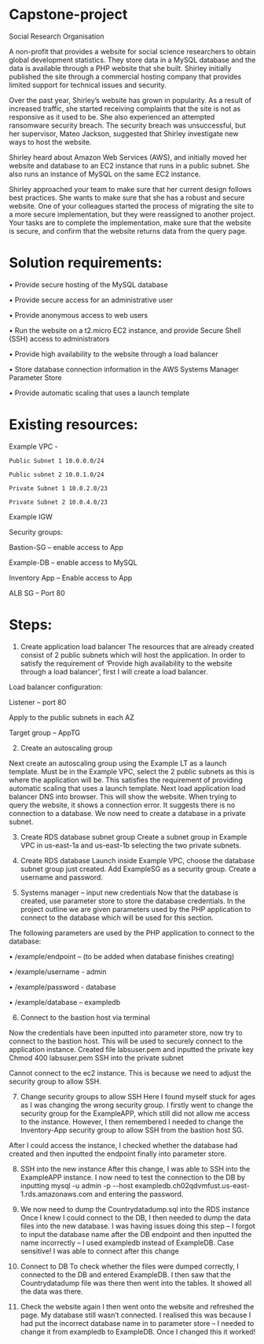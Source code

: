 # Capstone-project

Social Research Organisation

A non-profit that provides a website for social science researchers to obtain global development statistics. They store data in a MySQL database and the data is available through a PHP website that she built. Shirley initially published the site through a commercial hosting company that provides limited support for technical issues and security.

Over the past year, Shirley’s website has grown in popularity. As a result of increased traffic, she started receiving complaints that the site is not as responsive as it used to be. She also experienced an attempted ransomware security breach. The security breach was unsuccessful, but her supervisor, Mateo Jackson, suggested that Shirley investigate new ways to host the website.

Shirley heard about Amazon Web Services (AWS), and initially moved her website and database to an EC2 instance that runs in a public subnet. She also runs an instance of MySQL on the same EC2 instance.

Shirley approached your team to make sure that her current design follows best practices. She wants to make sure that she has a robust and secure website. One of your colleagues started the process of migrating the site to a more secure implementation, but they were reassigned to another project. Your tasks are to complete the implementation, make sure that the website is secure, and confirm that the website returns data from the query page.

# Solution requirements:

•	Provide secure hosting of the MySQL database

•	Provide secure access for an administrative user

•	Provide anonymous access to web users

•	Run the website on a t2.micro EC2 instance, and provide Secure Shell (SSH) access to administrators

•	Provide high availability to the website through a load balancer

•	Store database connection information in the AWS Systems Manager Parameter Store

•	Provide automatic scaling that uses a launch template




# Existing resources:

Example VPC - 

	Public Subnet 1 10.0.0.0/24
	
	Public subnet 2 10.0.1.0/24
	
	Private Subnet 1 10.0.2.0/23
	
	Private Subnet 2 10.0.4.0/23
	

Example IGW


Security groups:

Bastion-SG – enable access to App

Example-DB – enable access to MySQL

Inventory App – Enable access to App

ALB SG – Port 80



  # Steps:
  

1. Create application load balancer
The resources that are already created consist of 2 public subnets which will host the application. In order to satisfy the requirement of ‘Provide high availability to the website through a load balancer’, first I will create a load balancer.

 
Load balancer configuration:

Listener – port 80

Apply to the public subnets in each AZ

Target group – AppTG



2. Create an autoscaling group

Next create an autoscaling group using the Example LT as a launch template. Must be in the Example VPC, select the 2 public subnets as this is where the application will be. This satisfies the requirement of providing automatic scaling that uses a launch template.
Next load application load balancer DNS into browser. This will show the website. When trying to query the website, it shows a connection error. It suggests there is no connection to a database. We now need to create a database in a private subnet.


3. Create RDS database subnet group
Create a subnet group in Example VPC in us-east-1a and us-east-1b selecting the two private subnets. 


4. Create RDS database 
Launch inside Example VPC, choose the database subnet group just created. Add ExampleSG as a security group. Create a username and password.


5. Systems manager – input new credentials 
Now that the database is created, use parameter store to store the database credentials. In the project outline we are given parameters used by the PHP application to connect to the database which will be used for this section.

The following parameters are used by the PHP application to connect to the database:

•	/example/endpoint – (to be added when database finishes creating)

•	/example/username - admin

•	/example/password - database

•	/example/database – exampledb



6. Connect to the bastion host via terminal

Now the credentials have been inputted into parameter store, now try to connect to the bastion host. This will be used to securely connect to the application instance.
Created file labsuser.pem and inputted the private key
Chmod 400 labsuser.pem
SSH into the private subnet

Cannot connect to the ec2 instance. This is because we need to adjust the security group to allow SSH. 


7. Change security groups to allow SSH
Here I found myself stuck for ages as I was changing the wrong security group. I firstly went to change the security group for the ExampleAPP, which still did not allow me access to the instance. However, I then remembered I needed to change the Inventory-App security group to allow SSH from the bastion host SG.

After I could access the instance, I checked whether the database had created and then inputted the endpoint finally into parameter store.


8. SSH into the new instance
After this change, I was able to SSH into the ExampleAPP instance. I now need to test the connection to the DB by inputting mysql -u admin -p --host exampledb.ch02qdvmfust.us-east-1.rds.amazonaws.com and entering the password.


9. We now need to dump the Countrydatadump.sql into the RDS instance 
Once I knew I could connect to the DB, I then needed to dump the data files into the new database.
I was having issues doing this step – I forgot to input the database name after the DB endpoint and then inputted the name incorrectly – I used exampledb instead of ExampleDB. Case sensitive! I was able to connect after this change


10. Connect to DB
To check whether the files were dumped correctly, I connected to the DB and entered ExampleDB. I then saw that the Countrydatadump file was there then went into the tables. It showed all the data was there.

11. Check the website again
I then went onto the website and refreshed the page. My database still wasn’t connected. I realised this was because I had put the incorrect database name in to parameter store  – I needed to change it from exampledb to ExampleDB. Once I changed this it worked!
